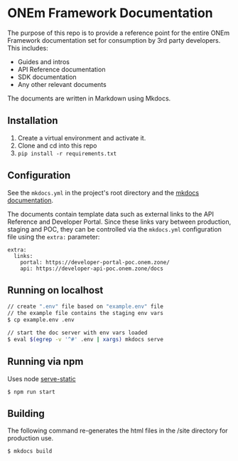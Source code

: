 # ONEm Framework Documentation

The purpose of this repo is to provide a reference point for the entire ONEm Framework documentation set for consumption by 3rd party developers.  This includes:

* Guides and intros
* API Reference documentation
* SDK documentation
* Any other relevant documents

The documents are written in Markdown using Mkdocs.

## Installation

1. Create a virtual environment and activate it.
2. Clone and cd into this repo
3. `pip install -r requirements.txt`

## Configuration

See the `mkdocs.yml` in the project's root directory and the [mkdocs documentation](https://www.mkdocs.org).

The documents contain template data such as external links to the API Reference and Developer Portal.  Since these links vary between production, staging and POC, they can be controlled via the `mkdocs.yml` configuration file using the `extra:` parameter:

```
extra:
  links:
    portal: https://developer-portal-poc.onem.zone/
    api: https://developer-api-poc.onem.zone/docs
```

## Running on localhost

```bash
// create ".env" file based on "example.env" file
// the example file contains the staging env vars
$ cp example.env .env

// start the doc server with env vars loaded
$ eval $(egrep -v '^#' .env | xargs) mkdocs serve
```

## Running via npm

Uses node [serve-static](https://www.npmjs.com/package/serve-static)

```
$ npm run start
```

## Building

The following command re-generates the html files in the /site directory for production use.
```
$ mkdocs build
```
